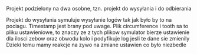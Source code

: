 Projekt podzielony na dwa osobne, tzn. projekt do wysyłania i do odbierania

Projekt do wysyłania symuluje wysyłanie logów tak jak było by to na pociagu. Timestamp jest brany pod uwage.
Plik circumference i tooth sa to pliku ustawieniowe, to znaczy ze z tych plikow symulator bierze ustawienie dla ilosci zebow oraz obwodu kolo i podyfikuje log jesli te dane sie zmienily
Dzieki temu mamy reakcje na zywo na zmiane ustawien co było niezbedle
